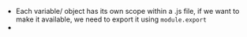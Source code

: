 - Each variable/ object has its own scope within a .js file, if we want to make it available, we need to export it using `module.export`
-
